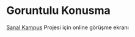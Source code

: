 <h1> Goruntulu Konusma</h1>
<a target="_blank" href="https://github.com/yeleren33/Sanal-Kampus">Sanal Kampus</a> Projesi için online görüşme ekranı
